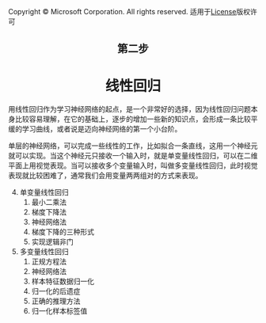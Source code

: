 Copyright © Microsoft Corporation. All rights reserved.
  适用于[License](https://github.com/Microsoft/ai-edu/blob/master/LICENSE.md)版权许可

## <center>第二步</center>

# <center>线性回归</center>

用线性回归作为学习神经网络的起点，是一个非常好的选择，因为线性回归问题本身比较容易理解，在它的基础上，逐步的增加一些新的知识点，会形成一条比较平缓的学习曲线，或者说是迈向神经网络的第一个小台阶。

单层的神经网络，可以完成一些线性的工作，比如拟合一条直线，这用一个神经元就可以实现。当这个神经元只接收一个输入时，就是单变量线性回归，可以在二维平面上用视觉表现。当可以接收多个变量输入时，叫做多变量线性回归，此时视觉表现就比较困难了，通常我们会用变量两两组对的方式来表现。

4. 单变量线性回归
   1. 最小二乘法
   2. 梯度下降法
   3. 神经网络法
   4. 梯度下降的三种形式
   5. 实现逻辑非门
5. 多变量线性回归
   1. 正规方程法
   2. 神经网络法
   3. 样本特征数据归一化
   4. 归一化的后遗症
   5. 正确的推理方法
   6. 归一化样本标签值